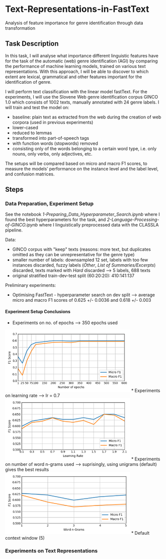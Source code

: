 # Text-Representations-in-FastText
Analysis of feature importance for genre identification through data transformation

 ## Task Description

In this task, I will analyse what importance different linguistic features have for the task of the automatic (web) genre identification (AGI) by comparing the performance of machine learning models, trained on various text representations. With this approach, I will be able to discover to which extent are lexical, grammatical and other features important for the identification of genre.

I will perform text classification with the linear model fastText. For the experiments, I will use the Slovene Web genre identification corpus GINCO 1.0  which consists of 1002 texts, manually annotated with 24 genre labels.
I will train and test the model on:
* baseline: plain text as extracted from the web during the creation of web corpora (used in previous experiments)
* lower-cased
* reduced to lemmas
* transformed into part-of-speech tags
* with function words (stopwords) removed
* consisting only of the words belonging to a certain word type, i.e. only nouns, only verbs, only adjectives, etc.

The setups will be compared based on micro and macro F1 scores, to measure the models’ performance on the instance level and the label level, and confusion matrices.

## Steps

### Data Preparation, Experiment Setup
See the notebook *1-Preparing_Data_Hyperparameter_Search.ipynb* where I found the best hyperparameters for the task, and *2-Language-Processing-of-GINCO.ipynb* where I linguistically preprocessed data with the CLASSLA pipeline.

Data:
* GINCO corpus with "keep" texts (reasons: more text, but duplicates omitted as they can be unrepresentative for the genre type)
* smaller number of labels: downsampled 12 set, labels with too few instances discarded, fuzzy labels (*Other*, *List of Summaries/Excerpts*) discarded, texts marked with *Hard* discarded --> 5 labels, 688 texts
* original stratified train-dev-test split (60:20:20): 410:141:137

Preliminary experiments:
* Optimising FastText - hyperparameter search on dev split --> average micro and macro F1 scores of 0.625 +/- 0.0036 and 0.618 +/- 0.003

#### Experiment Setup Conclusions
* Experiments on no. of epochs --> 350 epochs used
<img style="width:80%" src="experimental-setup-results\Number-of-epochs.png">
* Experiments on learning rate --> lr = 0.7
<img style="width:80%" src="experimental-setup-results\Learning-rate.png">
* Experiments on number of word n-grams used --> suprisingly, using unigrams (default) gives the best results
<img style="width:80%" src="experimental-setup-results\Ngrams.png">
* Default context window (5)

### Experiments on Text Representations